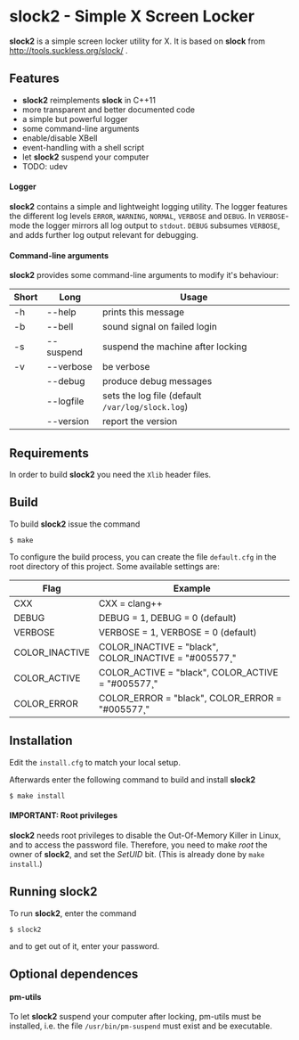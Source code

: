 slock2 - Simple X Screen Locker
===============================
**slock2** is a simple screen locker utility for X.
It is based on **slock** from http://tools.suckless.org/slock/ .

Features
--------
* **slock2** reimplements **slock** in C++11
* more transparent and better documented code
* a simple but powerful logger
* some command-line arguments
* enable/disable XBell
* event-handling with a shell script
* let **slock2** suspend your computer
* TODO: udev


#### Logger

**slock2** contains a simple and lightweight logging utility.  The
logger features the different log levels `ERROR`, `WARNING`, `NORMAL`, `VERBOSE`
and `DEBUG`.  In `VERBOSE`-mode the logger mirrors all log output to `stdout`.
`DEBUG` subsumes `VERBOSE`, and adds further log output relevant for debugging.


#### Command-line arguments

**slock2** provides some command-line arguments to modify it's behaviour:


| Short | Long              | Usage                                            |
|-------|-------------------|--------------------------------------------------|
| -h    | --help            | prints this message                              |
| -b    | --bell            | sound signal on failed login                     |
| -s    | --suspend         | suspend the machine after locking                |
| -v    | --verbose         | be verbose                                       |
|       | --debug           | produce debug messages                           |
|       | --logfile <FILE>  | sets the log file (default `/var/log/slock.log`) |
|       | --version         | report the version                               |


Requirements
------------
In order to build **slock2** you need the `Xlib` header files.


Build
-----

To build **slock2** issue the command

    $ make

To configure the build process, you can create the file `default.cfg` in the
root directory of this project.  Some available settings are:

| Flag                  | Example                                                        |
|-----------------------|----------------------------------------------------------------|
| CXX                   | CXX = clang++                                                  |
| DEBUG                 | DEBUG = 1, DEBUG = 0 (default)                                 |
| VERBOSE               | VERBOSE = 1, VERBOSE = 0 (default)                             |
| COLOR_INACTIVE        | COLOR_INACTIVE = \"black\", COLOR_INACTIVE = \"#005577¸"       |
| COLOR_ACTIVE          | COLOR_ACTIVE   = \"black\", COLOR_ACTIVE   = \"#005577¸"       |
| COLOR_ERROR           | COLOR_ERROR    = \"black\", COLOR_ERROR    = \"#005577¸"       |


Installation
------------

Edit the `install.cfg` to match your local setup.

Afterwards enter the following command to build and install **slock2**

    $ make install


#### IMPORTANT: Root privileges

**slock2** needs root privileges to disable the Out-Of-Memory Killer in Linux,
and to access the password file.  Therefore, you need to make *root* the owner
of **slock2**, and set the *SetUID* bit.
(This is already done by `make install`.)


Running slock2
--------------

To run **slock2**, enter the command

    $ slock2

and to get out of it, enter your password.


Optional dependences
--------------------

#### pm-utils

To let **slock2** suspend your computer after locking, pm-utils must be
installed, i.e. the file `/usr/bin/pm-suspend` must exist and be executable.
